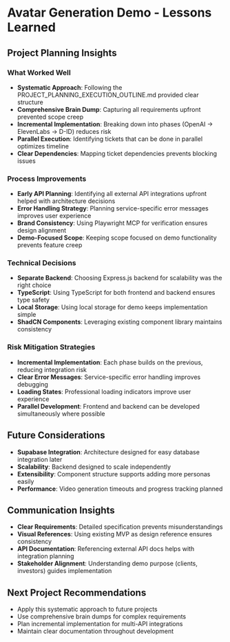 # Avatar Generation Demo - Lessons Learned

## Project Planning Insights

### What Worked Well
- **Systematic Approach**: Following the PROJECT_PLANNING_EXECUTION_OUTLINE.md provided clear structure
- **Comprehensive Brain Dump**: Capturing all requirements upfront prevented scope creep
- **Incremental Implementation**: Breaking down into phases (OpenAI → ElevenLabs → D-ID) reduces risk
- **Parallel Execution**: Identifying tickets that can be done in parallel optimizes timeline
- **Clear Dependencies**: Mapping ticket dependencies prevents blocking issues

### Process Improvements
- **Early API Planning**: Identifying all external API integrations upfront helped with architecture decisions
- **Error Handling Strategy**: Planning service-specific error messages improves user experience
- **Brand Consistency**: Using Playwright MCP for verification ensures design alignment
- **Demo-Focused Scope**: Keeping scope focused on demo functionality prevents feature creep

### Technical Decisions
- **Separate Backend**: Choosing Express.js backend for scalability was the right choice
- **TypeScript**: Using TypeScript for both frontend and backend ensures type safety
- **Local Storage**: Using local storage for demo keeps implementation simple
- **ShadCN Components**: Leveraging existing component library maintains consistency

### Risk Mitigation Strategies
- **Incremental Implementation**: Each phase builds on the previous, reducing integration risk
- **Clear Error Messages**: Service-specific error handling improves debugging
- **Loading States**: Professional loading indicators improve user experience
- **Parallel Development**: Frontend and backend can be developed simultaneously where possible

## Future Considerations
- **Supabase Integration**: Architecture designed for easy database integration later
- **Scalability**: Backend designed to scale independently
- **Extensibility**: Component structure supports adding more personas easily
- **Performance**: Video generation timeouts and progress tracking planned

## Communication Insights
- **Clear Requirements**: Detailed specification prevents misunderstandings
- **Visual References**: Using existing MVP as design reference ensures consistency
- **API Documentation**: Referencing external API docs helps with integration planning
- **Stakeholder Alignment**: Understanding demo purpose (clients, investors) guides implementation

## Next Project Recommendations
- Apply this systematic approach to future projects
- Use comprehensive brain dumps for complex requirements
- Plan incremental implementation for multi-API integrations
- Maintain clear documentation throughout development 